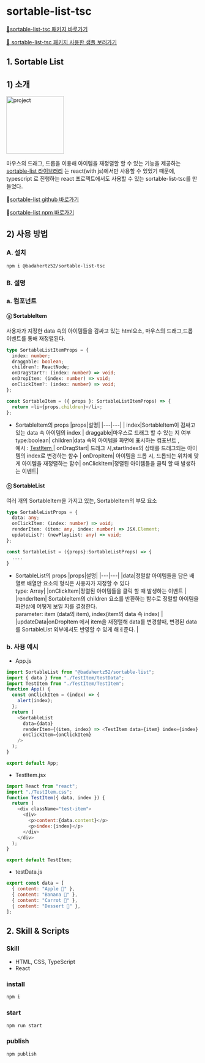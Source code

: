 # sortable-list-tsc

[🔗sortable-list-tsc 패키지 바로가기](https://www.npmjs.com/package/@badahertz52/sortable-list-tsc)

[🔗 sortable-list-tsc 패키지 사용한 샘플 보러가기 ]( https://badahertz52.github.io/sortable-list-tsc/)
## <div id="sortable">1. Sortable List</div>

## <div id="#introduce">1) 소개</div>

<img alt="project" src="./sortable.gif" width="150px" />

마우스의 드래그, 드롭을 이용해 아이템을 재정렬할 할 수 있는 기능을 제공하는 [sortable-list 라이브러리](https://www.npmjs.com/package/@badahertz52/sortable-list) 는 react(with js)에서만 사용할 수 있었기 때문에, typescript 로 진행하는 react 프로젝트에서도 사용할 수 있는 sortable-list-tsc를 만들었다.

🔗[sortable-list github 바로가기](https://github.com/BadaHertz52/sortable)

🔗[sortable-list npm 바로가기](https://www.npmjs.com/package/@badahertz52/sortable-list)

## <div id="#use"> 2) 사용 방법</div>

### A. 설치

```bash
npm i @badahertz52/sortable-list-tsc
```

### B. 설명

### a. 컴포넌트

#### ⓐ SortableItem

사용자가 지정한 data 속의 아이템들을 감싸고 있는 html요소, 마우스의 드래그,드롭 이벤트를 통해 재정렬된다.

```ts
type SortableListItemProps = {
  index: number;
  draggable: boolean;
  children?: ReactNode;
  onDragStart?: (index: number) => void;
  onDropItem: (index: number) => void;
  onClickItem?: (index: number) => void;
};

const SortableItem = ({ props }: SortableListItemProps) => {
  return <li>{props.children}</li>;
};
```

- SortableItem의 props
  |props|설명|
  |---|---|
  | index|SortableItem이 감싸고 있는 data 속 아이템의 index |
  draggable|마우스로 드래그 할 수 있는 지 여부 <br/> type:boolean|
  children|data 속의 아이템을 화면에 표시하는 컴포넌트 ,<br/> 예시 : <a href="#testItem"> TestItem </a>|
  onDragStart| 드래그 시,startIndex의 상태를 드래그되는 아이템의 index로 변경하는 함수 |
  onDropItem| 아이템을 드롭 시, 드롭되는 위치에 맞게 아이템을 재정렬하는 함수|
  onClickItem|정렬된 아이템들을 클릭 할 때 발생하는 이벤트|
  <br/>

#### ⓑ SortableList

여러 개의 SortableItem을 가지고 있는, SortableItem의 부모 요소

```ts
type SortableListProps = {
  data: any;
  onClickItem: (index: number) => void;
  renderItem: (item: any, index: number) => JSX.Element;
  updateList?: (newPlayList: any) => void;
};

const SortableList = ({props}:SortableListProps) => {
  ....
}
```

- SortableList의 props
  |props|설명|
  |---|---|
  |data|정렬할 아이템들을 담은 배열로 배열안 요소의 형식은 사용자가 지정할 수 있다 <br/>
  type: Array|
  |onClickItem|정렬된 아이템들을 클릭 할 때 발생하는 이벤트 |
  |renderItem| SortableItem의 children 요소를 반환하는 함수로 정렬할 아이템을 화면상에 어떻게 보일 지를 결정한다. <br/> parameter: item (data의 item), index(item의 data 속 index) |
  |updateData|onDropItem 에서 item을 재졍렬해 data를 변경할때, 변경된 data를 SortableList 외부에서도 반영할 수 있게 해ㅔ준다. |

### b. 사용 예시

- App.js

```js
import SortableList from "@badahertz52/sortable-list";
import { data } from "./TestItem/testData";
import TestItem from "./TestItem/TestItem";
function App() {
  const onClickItem = (index) => {
    alert(index);
  };
  return (
    <SortableList
      data={data}
      renderItem={(item, index) => <TestItem data={item} index={index} />}
      onClickItem={onClickItem}
    />
  );
}

export default App;
```

- <div id="testItem"> TestItem.jsx </div>

```js
import React from "react";
import "./TestItem.css";
function TestItem({ data, index }) {
  return (
    <div className="test-item">
      <div>
        <p>content:{data.content}</p>
        <p>index:{index}</p>
      </div>
    </div>
  );
}

export default TestItem;
```

- testData.js

```js
export const data = [
  { content: "Apple 🍎" },
  { content: "Banana 🍌" },
  { content: "Carrot 🥕" },
  { content: "Dessert 🧁" },
];
```

## <div id="skill">2. Skill & Scripts</div>

### Skill

- HTML, CSS, TypeScript
- React

### install

```bash
npm i
```

### start

```bash
npm run start
```

### publish

```bash
npm publish
```
